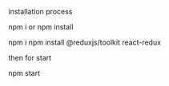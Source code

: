 installation process



npm i or npm install

npm i npm install @reduxjs/toolkit react-redux


then for start

npm start
